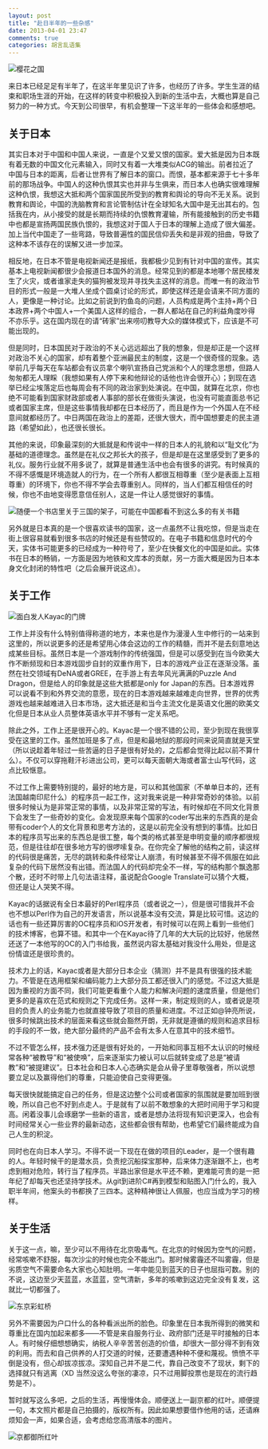 ```yaml
---
layout: post
title: "赴日半年的一些杂感"
date: 2013-04-01 23:47
comments: true
categories: 胡言乱语集
---
```


![樱花之国](http://i758.photobucket.com/albums/xx224/onevcat/OneV-s-Den/half-year-in-japan/2013-03-09125056.jpg)

来日本已经足足有半年了，在这半年里见识了许多，也经历了许多。学生生涯的结束和职场生涯的开始，在这样的转变中积极投入到新的生活中去，大概也算是自己努力的一种方式。今天到公司很早，有机会整理一下这半年的一些体会和感想吧。

## 关于日本

其实日本对于中国和中国人来说，一直是个又爱又恨的国家。爱大抵是因为日本既有着无数的中国文化元素输入，同时又有着一大堆类似ACG的输出。前者拉近了中国与日本的距离，后者让世界有了解日本的窗口。而恨，基本都来源于七十多年前的那场战争。中国人的这种仇恨其实也并非与生俱来，而日本人也确实很难理解这种仇恨，我想这大抵和两个国家国民所受到的教育和舆论的导向不无关系。说到教育和舆论，中国的洗脑教育和言论管制估计在全球知名大国中是无出其右的。包括我在内，从小接受的就是长期而持续的仇恨教育灌输，所有能接触到的历史书籍中也都是宣扬两国民族仇恨的，我想这对于国人于日本的理解上造成了很大偏差。加上当代中国走了一些弯路，导致普遍性的国民信仰丢失和是非观的扭曲，导致了这种本不该存在的误解又进一步加深。

相反地，在日本不管是电视新闻还是报纸，我都极少见到有针对中国的宣传。其实基本上电视新闻都很少会报道日本国外的消息。经常见到的都是本地哪个居民楼发生了火灾，或者谁家走失的猫狗被发现并寻找失主这样的消息。而唯一有的政治节目的形式一般是一大堆人坐成个圆桌讨论的形式，即使这样还是会请来不同方面的人，更像是一种讨论。比如之前说到钓鱼岛的问题，人员构成是两个主持+两个日本政界+两个中国人+一个美国人这样的组合，一群人都站在自己的利益角度吵得不亦乐乎。这在国内现在的请“砖家”出来唠叨教导大众的媒体模式下，应该是不可能出现的。

但是同时，日本国民对于政治的不关心远远超出了我的想象，但是却正是一个这样对政治不关心的国家，却有着整个亚洲最民主的制度，这是一个很奇怪的现象。选举前几乎每天在车站都会有议员拿个喇叭宣扬自己党派和个人的理念思想，但路人匆匆都无人理睬（我想如果有人停下来和他辩论的话他也许会很开心）；到现在选举已经尘埃落定后也每周会有不同的政治家到处演说。在中国，就算在北京，你也绝不可能看到国家财政部或者人事部的部长在做街头演说，也没有可能直面总书记或者国家主席，但是这些事情我却都在日本经历了，而且是作为一个外国人在不经意间就都经历了。中日两国在政治上的差距，还很大很大，而中国想要走的民主道路（希望如此），也还很长很长。

<!-- more -->

其他的来说，印象最深刻的大抵就是和传说中一样的日本人的礼貌和以“耻文化”为基础的道德理念。虽然是在礼仪之邦长大的孩子，但是却是在这里感受到了更多的礼仪。服务行业就不用多说了，就算是普通生活中也会有很多的讲究。有时候真的不得不感慨是环境造就人的行为，在一个所有人都很互相尊重（至少是表面上互相尊重）的环境下，你也不得不学会去尊重别人。同样的，当人们都互相信任的时候，你也不由地变得愿意信任别人，这是一件让人感觉很好的事情。

![随便一个书店里关于三国的架子，可能在中国都看不到这么多的有关书籍](http://i758.photobucket.com/albums/xx224/onevcat/OneV-s-Den/half-year-in-japan/2012-09-30121053.jpg)

另外就是日本真的是一个很喜欢读书的国家，这一点虽然不让我吃惊，但是当走在街上很容易就看到很多书店的时候还是有些赞叹的。在电子书籍和信息时代的今天，实体书可能更多的已经成为一种符号了，至少在快餐文化的中国是如此。实体书在日本的畅销，一方面是因为地铁和文库本的贡献，另一方面大概是因为日本本身文化封闭的特性吧（之后会展开说这点）。

## 关于工作

![面白发人Kayac的门牌](http://i758.photobucket.com/albums/xx224/onevcat/OneV-s-Den/half-year-in-japan/2013-02-22085647.jpg)

工作上并没有什么特别值得称道的地方，本来也是作为漫漫人生中修行的一站来到这里的，所以说更多的还是希望用心体会这边的工作的精髓，而并不是去刻意地达成某些目标。虽然日本是一个游戏制作的传统强国，但是可以感受到在当今欧美大作不断频现和日本游戏固步自封的双重作用下，日本的游戏产业正在逐渐没落。虽然在社交领域有DeNA或者GREE，在手游上有去年风光满满的Puzzle And Dragon，但是给人的印象就是这些大抵都是only for Japan的东西。日本游戏界可以说看不到和外界交流的意愿，现在的日本游戏越来越难走向世界，世界的优秀游戏也越来越难进入日本市场，这大抵还是和当今主流文化是英语文化圈的欧美文化但是日本从业人员整体英语水平并不够有一定关系吧。

除此之外，工作上还是很开心的。Kayac是一个很不错的公司，至少到现在我很享受在这里的工作。虽然加班是多了点，但是和最地狱的那段时间来说简直就是天堂（所以说趁着年轻过一些苦逼的日子是很有好处的，之后都会觉得比起以前不算什么）。不仅可以穿拖鞋汗衫进出公司，更可以每天面朝大海或者富士山写代码，这点比较惬意。

不过工作上需要特别提的，最好的地方是，可以和其他国家（不单单日本的，还有法国越南印尼什么）的程序员一起工作，这对我来说是一种非常奇妙的体验。以前很多时候认为是非常正常的事情，以及非常正常的写法，有时候却在不同文化背景下会发生了一些奇妙的变化。会发现原来每个国家的coder写出来的东西真的是会带有coder个人的文化背景和思考方法的，这是以前完全没有想到的事情。比如日本的程序员写出来的东西总是很工整，每个类的格式甚至是申明变量的顺序都很规范，但是往往却在很多地方写的很啰嗦复杂。在你完全了解他的结构之前，读这样的代码很是痛苦，无尽的跳转和条件经常让人崩溃，有时候甚至不得不佩服在如此复杂的代码下居然没有出错。而法国人的代码却完全不一样，写的结构那个飘逸那个散，还时不时带上几句法语注释，虽说配合Google Translate可以猜个大概，但还是让人哭笑不得。

Kayac的话据说有全日本最好的Perl程序员（或者说之一），但是很可惜我并不会也不想以Perl作为自己的开发语言，所以说基本没有交流，算是比较可惜。这边的话也有一些还算厉害的OC程序员和iOS开发者，有时候可以在网上看到一些他们的技术博客，也算不错。和其中一个在Kayac待了几年的大大玩的比较好，他居然还送了一本他写的OC的入门书给我，虽然说内容太基础对我没什么用处，但是这份情谊还是很珍贵的。

技术力上的话，Kayac或者是大部分日本企业（猜测）并不是具有很强的技术能力。不管是在选用框架和编码能力上大部分员工都还很入门的感觉。不过这大抵是因为重视的方面不同，我们可能更看重个人能力和解决问题的速度质量，但是他们更多的是喜欢在范式和规则之下完成任务。这样一来，制定规则的人，或者说是项目的负责人的业务能力也就直接导致了项目的质量和进度。不过正如@钟亮所说，很多时候跳出技术的层面来看这些就会豁然开朗，无非就是遵循的规则和追求目标的手段的不一致，绝大部分最终的产品不会有太多人在意其中的技术细节。

不过不管怎么样，技术强力还是很有好处的，一开始和同事互相不太认识的时候经常各种“被教导”和“被使唤”，后来逐渐实力被认可以后就转变成了总是“被请教”和“被提建议”。日本社会和日本人心态确实是会从骨子里尊敬强者，所以说想要立足以及赢得他们的尊重，只能迫使自己变得更强。

每天很快就能搞定自己的任务，但是这边整个公司或者国家的氛围就是要加班到很晚，所以自己也不好到点走人。于是就有了以前不敢想象的大把时间用于学习和提高。闲着没事儿会琢磨学一些新的语言，或者是想办法将现有知识更深入，也会有时间经常关心一些业界的最新动态，这些都会很有帮助，也希望它们最终能成为自己人生的积淀。

同时也在向日本人学习。不得不说一下现在在做的项目的Leader，是一个很有趣的人。年轻时候干的是潜水员，负责挖沉船探宝那种，后来体力逐渐跟不上，也考虑到相对危险，转行当了程序员。半路出家但是水平还不赖，更难能可贵的是一把年纪了却每天也还坚持学技术。从git到进阶C#再到模型和贴图入门什么的，我入职半年间，他案头的书都换了三四本。这种精神很让人佩服，也应当成为学习的榜样。

## 关于生活

关于这一点，嘛，至少可以不用待在北京吸毒气。在北京的时候因为空气的问题，经常咳嗽不舒服，每次沙尘的时候也完全不能出门。那时候雾霾还不叫雾霾，但是劣质空气不需要命名大家也心知肚明。一年中能见到蓝天的日子也屈指可数。别的不说，这边至少天蓝蓝，水蓝蓝，空气清新，多年的咳嗽到这边完全没有复发，这就比一切都强了。

![东京彩虹桥](http://i758.photobucket.com/albums/xx224/onevcat/OneV-s-Den/half-year-in-japan/2012-11-04140710-2.jpg)

另外不需要因为户口什么的各种看派出所的脸色。印象里在日本我所得到的微笑和尊重比在国内加起来都多——不管是来自服务行业、政府部门还是平时接触的日本人。有时候仔细想想确实，纳税人辛辛苦苦创造的价值，却很大一部分得不到有效的利用。而去和自己供养的人打交道的时候，还要遭遇种种不便和蔑视。愤愤不平倒是没有，但心却拔凉拔凉。深知自己并不是二代，靠自己改变不了现状，剩下的选择就只有逃离（XD 当然没这么夸张的凄凉，只不过用脚投票也是现在的流行趋势是不）。

暂时就写这么多吧，之后的生活，再慢慢体会。顺便送上一副京都的红叶。顺便提一句，本文照片都是自己拍摄的，版权所有。因此如果想要借作他用的话，还请麻烦知会一声，如果合适，会考虑给您高清版本的图片。

![京都御所红叶](http://i758.photobucket.com/albums/xx224/onevcat/OneV-s-Den/half-year-in-japan/2012-11-23150218.jpg)